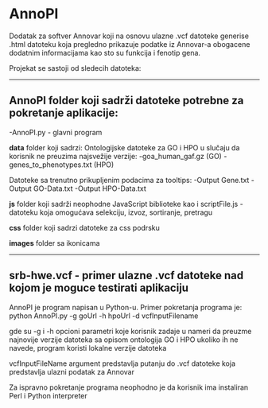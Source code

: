 # AnnoPI
Dodatak za softver Annovar koji na osnovu ulazne .vcf datoteke generise .html datoteku koja pregledno prikazuje podatke iz Annovar-a obogacene dodatnim informacijama kao sto su funkcija i fenotip gena.

Projekat se sastoji od sledecih datoteka:

--------------------------------------------------------------------
**AnnoPI** folder koji sadrži datoteke potrebne za pokretanje aplikacije:
--------------------------------------------------------------------
-AnnoPI.py - glavni program

**data** folder koji sadrzi:
Ontologijske datoteke za GO i HPO u slučaju da korisnik  ne preuzima najsvežije verzije:
-goa_human_gaf.gz (GO)
-genes_to_phenotypes.txt (HPO)

Datoteke sa trenutno prikupljenim podacima za tooltips:
-Output Gene.txt
-Output GO-Data.txt
-Output HPO-Data.txt 

**js** folder koji sadrži neophodne JavaScript biblioteke kao i  scriptFile.js - datoteku koja omogućava selekciju, izvoz, sortiranje, pretragu

**css** folder koji sadrzi datoteke za css podrsku

**images** folder sa ikonicama


--------------------------------------------------------------------------------------
**srb-hwe.vcf** - primer ulazne .vcf datoteke nad kojom je moguce testirati aplikaciju
---------------------------------------------------------------------------------------


AnnoPI je program napisan u Python-u. Primer pokretanja programa je:
python AnnoPI.py -g goUrl -h hpoUrl -d vcfInputFilename

gde su -g i -h opcioni parametri koje korisnik zadaje u nameri da preuzme najnovije verzije datoteka sa opisom ontologija GO i HPO
ukoliko ih ne navede, program koristi lokalne verzije datoteka

vcfInputFileName argument predstavlja putanju do .vcf datoteke koja predstavlja ulazni podatak za Annovar

Za ispravno pokretanje programa neophodno je da korisnik ima instaliran Perl i Python interpreter

